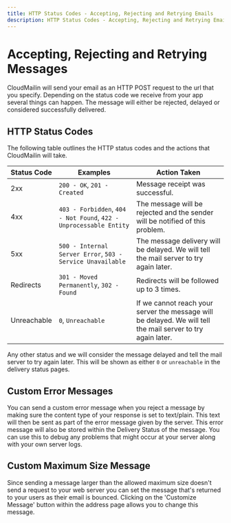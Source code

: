 ```yaml
---
title: HTTP Status Codes - Accepting, Rejecting and Retrying Emails
description: HTTP Status Codes - Accepting, Rejecting and Retrying Emails. How CloudMailin reacts to your server's Status Response.
---
```


# Accepting, Rejecting and Retrying Messages

CloudMailin will send your email as an HTTP POST request to the url that you specify. Depending on the status code we receive from your app several things can happen. The message will either be rejected, delayed or considered successfully delivered.

## HTTP Status Codes

The following table outlines the HTTP status codes and the actions that CloudMailin will take.

| Status Code | Examples                                                            | Action Taken     |
|-------------|---------------------------------------------------------------------|------------------|
| 2xx         | `200 - OK`, `201 - Created`                                         | Message receipt was successful.
| 4xx         | `403 - Forbidden`, `404 - Not Found`, `422 - Unprocessable Entity`  | The message will be rejected and the sender will be notified of this problem. |
| 5xx         | `500 - Internal Server Error`, `503 - Service Unavailable`          | The message delivery will be delayed. We will tell the mail server to try again later. |
| Redirects   | `301 - Moved Permanently`, `302 - Found`                            | Redirects will be followed up to 3 times. |
| Unreachable | `0`, `Unreachable`                                                  | If we cannot reach your server the message will be delayed. We will tell the mail server to try again later. |

Any other status and we will consider the message delayed and tell the mail server to try again later. This will be shown as either `0` or `unreachable` in the delivery status pages.

## Custom Error Messages

You can send a custom error message when you reject a message by making sure the content type of your response is set to text/plain. This text will then be sent as part of the error message given by the server. This error message will also be stored within the Delivery Status of the message. You can use this to debug any problems that might occur at your server along with your own server logs.

## Custom Maximum Size Message

Since sending a message larger than the allowed maximum size doesn't send a request to your web server you can set the message that's returned to your users as their email is bounced. Clicking on the 'Customize Message' button within the address page allows you to change this message.
